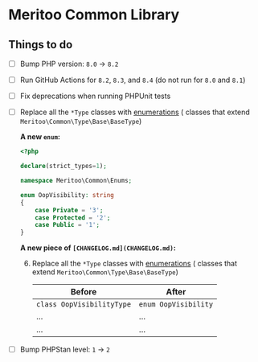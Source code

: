 # Meritoo Common Library

## Things to do

- [ ] Bump PHP version: `8.0` -> `8.2`
- [ ] Run GitHub Actions for `8.2`, `8.3`, and `8.4` (do not run for `8.0` and `8.1`)
- [ ] Fix deprecations when running PHPUnit tests
- [ ] Replace all the `*Type` classes
  with [enumerations](https://www.php.net/manual/en/language.types.enumerations.php) (
  classes that extend `Meritoo\Common\Type\Base\BaseType`)

  **A new `enum`:**

  ```php
  <?php
  
  declare(strict_types=1);
  
  namespace Meritoo\Common\Enums;
  
  enum OopVisibility: string
  {
      case Private = '3';
      case Protected = '2';
      case Public = '1';
  }
  ```

  **A new piece of `[CHANGELOG.md](CHANGELOG.md)`:**

  6. Replace all the `*Type` classes
     with [enumerations](https://www.php.net/manual/en/language.types.enumerations.php) (
     classes that extend `Meritoo\Common\Type\Base\BaseType`)

     | Before                    | After                |
     |---------------------------|----------------------|
     | `class OopVisibilityType` | `enum OopVisibility` |
     | ...                       | ...                  |
     | ...                       | ...                  |

- [ ] Bump PHPStan level: `1` -> `2`
